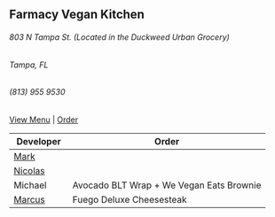 ## Farmacy Vegan Kitchen

###### 803 N Tampa St. (Located in the Duckweed Urban Grocery)
###### Tampa, FL
###### (813) 955 9530

[View Menu](https://farmacyvegankitchen.com/menu/) | [Order](https://food.google.com/chooseprovider?restaurantId=/g/11df4h1jbh&g2lbs=AL1YbfXzSmpQwfofIG2Lzl-6acxDjPgb-09gkqt0OH1xtf8V0Qwbm06msy2qi2IfadbZTY1BrzUFJp45HXHKsAQF2yg4F2tsqA%3D%3D)

Developer     | Order
--------------|---------------------
[Mark](http://github.com/mark-smithtb)              | 
[Nicolas](https://github.com/nicolasmd1985)         |
Michael                                             | Avocado BLT Wrap + We Vegan Eats Brownie
[Marcus](https://github.come/MarcusTF)              | Fuego Deluxe Cheesesteak
